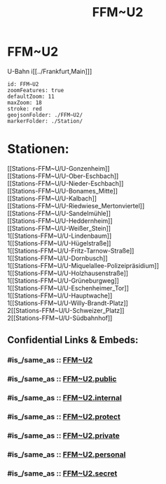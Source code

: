 ﻿---
aliases:
- FFM~U2
confidential: public
cssclasses: geo-Region
draft: false
expiryDate: 
isDeleted: false
isReadOnly: false
keywords: 
Languages:
- de
layout: 
license: "CC BY-SA 4.0"
linkTitle: 
location:
- 50.1567
- 8.6561
publish: true
publishDate: 
source: "https://datahub.io/core/country-codes"
tags:
- geo/Country/Region
title: FFM~U2
type: geo-Region
---

# FFM~U2

U-Bahn i[[../Frankfurt,Main]]]  


```leaflet
id: FFM~U2
zoomFeatures: true 
defaultZoom: 11 
maxZoom: 18
stroke: red
geojsonFolder: ./FFM~U2/
markerFolder: ./Station/
```

# Stationen:
[[Stations-FFM~U/U-Gonzenheim]]  
[[Stations-FFM~U/U-Ober-Eschbach]]  
[[Stations-FFM~U/U-Nieder-Eschbach]]  
[[Stations-FFM~U/U-Bonames_Mitte]]  
[[Stations-FFM~U/U-Kalbach]]  
[[Stations-FFM~U/U-Riedwiese_Mertonviertel]]  
[[Stations-FFM~U/U-Sandelmühle]]  
[[Stations-FFM~U/U-Heddernheim]]  
[[Stations-FFM~U/U-Weißer_Stein]]  
1[[Stations-FFM~U/U-Lindenbaum]]  
1[[Stations-FFM~U/U-Hügelstraße]]  
1[[Stations-FFM~U/U-Fritz-Tarnow-Straße]]  
1[[Stations-FFM~U/U-Dornbusch]]  
1[[Stations-FFM~U/U-Miquelallee-Polizeipräsidium]]  
1[[Stations-FFM~U/U-Holzhausenstraße]]  
1[[Stations-FFM~U/U-Grüneburgweg]]  
1[[Stations-FFM~U/U-Eschenheimer_Tor]]  
1[[Stations-FFM~U/U-Hauptwache]]  
1[[Stations-FFM~U/U-Willy-Brandt-Platz]]  
2[[Stations-FFM~U/U-Schweizer_Platz]]  
2[[Stations-FFM~U/U-Südbahnhof]]  


## Confidential Links & Embeds: 

### #is_/same_as :: [FFM~U2](FFM~U2.md) 

### #is_/same_as :: [FFM~U2.public](/_public/Earth/Continent/Europe/Europe~Central/Germany/Germany~West/Hessen/counties~Hessen/Frankfurt~Main/FFM~U2.public.md) 

### #is_/same_as :: [FFM~U2.internal](/_internal/Earth/Continent/Europe/Europe~Central/Germany/Germany~West/Hessen/counties~Hessen/Frankfurt~Main/FFM~U2.internal.md) 

### #is_/same_as :: [FFM~U2.protect](/_protect/Earth/Continent/Europe/Europe~Central/Germany/Germany~West/Hessen/counties~Hessen/Frankfurt~Main/FFM~U2.protect.md) 

### #is_/same_as :: [FFM~U2.private](/_private/Earth/Continent/Europe/Europe~Central/Germany/Germany~West/Hessen/counties~Hessen/Frankfurt~Main/FFM~U2.private.md) 

### #is_/same_as :: [FFM~U2.personal](/_personal/Earth/Continent/Europe/Europe~Central/Germany/Germany~West/Hessen/counties~Hessen/Frankfurt~Main/FFM~U2.personal.md) 

### #is_/same_as :: [FFM~U2.secret](/_secret/Earth/Continent/Europe/Europe~Central/Germany/Germany~West/Hessen/counties~Hessen/Frankfurt~Main/FFM~U2.secret.md)

